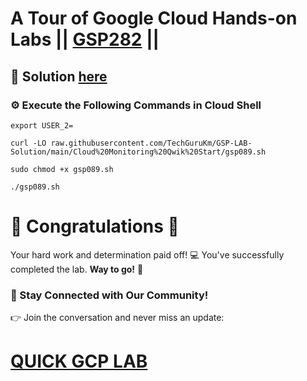 # A Tour of Google Cloud Hands-on Labs || [GSP282](https://www.cloudskillsboost.google/focuses/2794?parent=catalog) ||

## 🔑 Solution [here](https://youtu.be/)

### ⚙️ Execute the Following Commands in Cloud Shell

```
export USER_2=
```
```
curl -LO raw.githubusercontent.com/TechGuruKm/GSP-LAB-Solution/main/Cloud%20Monitoring%20Qwik%20Start/gsp089.sh

sudo chmod +x gsp089.sh

./gsp089.sh
```
# 🎉 Congratulations 🎉 

Your hard work and determination paid off! 💻
You've successfully completed the lab. **Way to go!** 🚀

### 💬 Stay Connected with Our Community!

👉 Join the conversation and never miss an update:

# [QUICK GCP LAB](https://www.youtube.com/@techgurukm)
